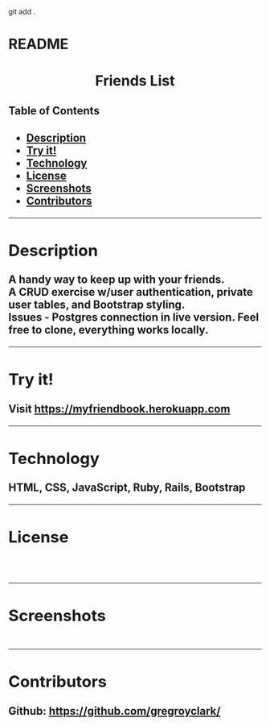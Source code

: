 git add .
# README

<h1 align= "center">Friends List</h1> 
  <h2>Table of Contents<h2>
  <ul>
  <li><a href="#description">Description</a></li>  
  <li><a href="#install">Try it!</a></li> 
  <li><a href="#tech">Technology</a></li> 
  <li><a href="#license">License</a></li>
  <li><a href="#screen">Screenshots</a></li> 
  <li><a href="#contributors">Contributors</a></li>
  </ul>
    <hr>
  <div id="description"><h2>Description</h2> </div>
  A handy way to keep up with your friends.
<br/>
A CRUD exercise w/user authentication, private user tables, and Bootstrap styling.
<br/>
Issues - Postgres connection in live version. Feel free to clone, everything works locally.
  
  <hr>
  
  <div id="install"><h2>Try it!</h2> </div>
  <p>Visit 
    <a href="https://gregroyclark.github.io/lookitup/" target="_blank">
    https://myfriendbook.herokuapp.com
    </a>
  </p>
  
  <hr>
  
  <div id="tech"><h2>Technology</h2></div>           
  <p>HTML, CSS, JavaScript, Ruby, Rails, Bootstrap</p> 
  
  <hr>
  
  <div id="license"><h2>License</h2></div>
  <p><img align="left" src= ></p><br>
  
  <hr>
  
  <div id="screen"><h2>Screenshots</h2></div>
  <p><img src= ></p>

  <hr>
  
  <div id="contributors"><h2>Contributors</h2> </div>

  <p>
    Github:
      <a href= "https://github.com/gregroyclark/">
        https://github.com/gregroyclark/
      </a>
  </p>